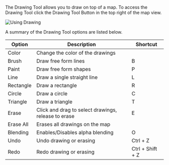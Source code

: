 The Drawing Tool allows you to draw on top of a map. To access the Drawing Tool click the Drawing Tool Button in the top right of the map view.

![Using Drawing](usingDrawing)

A summary of the Drawing Tool options are listed below.

| Option    | Description                                         | Shortcut         |
| --------- | --------------------------------------------------- | ---------------- |
| Color     | Change the color of the drawings                    |                  |
| Brush     | Draw free form lines                                | B                |
| Paint     | Draw free form shapes                               | P                |
| Line      | Draw a single straight line                         | L                |
| Rectangle | Draw a rectangle                                    | R                |
| Circle    | Draw a circle                                       | C                |
| Triangle  | Draw a triangle                                     | T                |
| Erase     | Click and drag to select drawings, release to erase | E                |
| Erase All | Erases all drawings on the map                      |                  |
| Blending  | Enables/Disables alpha blending                     | O                |
| Undo      | Undo drawing or erasing                             | Ctrl + Z         |
| Redo      | Redo drawing or erasing                             | Ctrl + Shift + Z |
